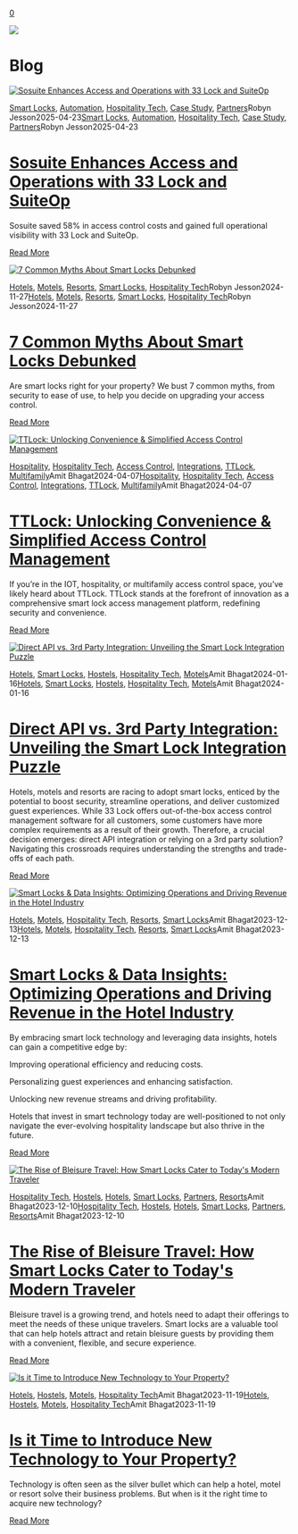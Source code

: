 [0](https://www.33lock.com/cart)

![](https://images.squarespace-cdn.com/content/v1/64864a0f6459c271adb893d5/53badce9-9947-4ef2-ae36-60123a30fdfd/pexels-la-miko-3754595.jpg?format=2500w)

# Blog

[![Sosuite Enhances Access and Operations with 33 Lock and SuiteOp](https://images.squarespace-cdn.com/content/v1/64864a0f6459c271adb893d5/1745436357177-9KE0MIM0HBBC5JU1S41F/Sosuite+Case+Study.jpg?format=2500w)](https://www.33lock.com/blogpublishing/casestudy-sosuite-suiteop)

[Smart Locks](https://www.33lock.com/blogpublishing/category/Smart+Locks), [Automation](https://www.33lock.com/blogpublishing/category/Automation), [Hospitality Tech](https://www.33lock.com/blogpublishing/category/Hospitality+Tech), [Case Study](https://www.33lock.com/blogpublishing/category/Case+Study), [Partners](https://www.33lock.com/blogpublishing/category/Partners)Robyn Jesson2025-04-23[Smart Locks](https://www.33lock.com/blogpublishing/category/Smart+Locks), [Automation](https://www.33lock.com/blogpublishing/category/Automation), [Hospitality Tech](https://www.33lock.com/blogpublishing/category/Hospitality+Tech), [Case Study](https://www.33lock.com/blogpublishing/category/Case+Study), [Partners](https://www.33lock.com/blogpublishing/category/Partners)Robyn Jesson2025-04-23

# [Sosuite Enhances Access and Operations with 33 Lock and SuiteOp](https://www.33lock.com/blogpublishing/casestudy-sosuite-suiteop)

Sosuite saved 58% in access control costs and gained full operational visibility with 33 Lock and SuiteOp.

[Read More](https://www.33lock.com/blogpublishing/casestudy-sosuite-suiteop)

[![7 Common Myths About Smart Locks Debunked](https://images.squarespace-cdn.com/content/v1/64864a0f6459c271adb893d5/1732753529534-M0O25Q9E4W8UEARC5GEH/Blog+Hero+Image+%281%29.jpg?format=2500w)](https://www.33lock.com/blogpublishing/7-common-myths-about-smart-locks)

[Hotels](https://www.33lock.com/blogpublishing/category/Hotels), [Motels](https://www.33lock.com/blogpublishing/category/Motels), [Resorts](https://www.33lock.com/blogpublishing/category/Resorts), [Smart Locks](https://www.33lock.com/blogpublishing/category/Smart+Locks), [Hospitality Tech](https://www.33lock.com/blogpublishing/category/Hospitality+Tech)Robyn Jesson2024-11-27[Hotels](https://www.33lock.com/blogpublishing/category/Hotels), [Motels](https://www.33lock.com/blogpublishing/category/Motels), [Resorts](https://www.33lock.com/blogpublishing/category/Resorts), [Smart Locks](https://www.33lock.com/blogpublishing/category/Smart+Locks), [Hospitality Tech](https://www.33lock.com/blogpublishing/category/Hospitality+Tech)Robyn Jesson2024-11-27

# [7 Common Myths About Smart Locks Debunked](https://www.33lock.com/blogpublishing/7-common-myths-about-smart-locks)

Are smart locks right for your property? We bust 7 common myths, from security to ease of use, to help you decide on upgrading your access control.

[Read More](https://www.33lock.com/blogpublishing/7-common-myths-about-smart-locks)

[![TTLock: Unlocking Convenience &amp; Simplified Access Control Management](https://images.squarespace-cdn.com/content/v1/64864a0f6459c271adb893d5/1717014783311-MYX9AHKWUNV3W3OE6U1V/PIN+Codes+%288%29.png?format=2500w)](https://www.33lock.com/blogpublishing/ttlock-unlocking-convenience-and-simplified-access-control-management)

[Hospitality](https://www.33lock.com/blogpublishing/category/Hospitality), [Hospitality Tech](https://www.33lock.com/blogpublishing/category/Hospitality+Tech), [Access Control](https://www.33lock.com/blogpublishing/category/Access+Control), [Integrations](https://www.33lock.com/blogpublishing/category/Integrations), [TTLock](https://www.33lock.com/blogpublishing/category/TTLock), [Multifamily](https://www.33lock.com/blogpublishing/category/Multifamily)Amit Bhagat2024-04-07[Hospitality](https://www.33lock.com/blogpublishing/category/Hospitality), [Hospitality Tech](https://www.33lock.com/blogpublishing/category/Hospitality+Tech), [Access Control](https://www.33lock.com/blogpublishing/category/Access+Control), [Integrations](https://www.33lock.com/blogpublishing/category/Integrations), [TTLock](https://www.33lock.com/blogpublishing/category/TTLock), [Multifamily](https://www.33lock.com/blogpublishing/category/Multifamily)Amit Bhagat2024-04-07

# [TTLock: Unlocking Convenience & Simplified Access Control Management](https://www.33lock.com/blogpublishing/ttlock-unlocking-convenience-and-simplified-access-control-management)

If you’re in the IOT, hospitality, or multifamily access control space, you’ve likely heard about TTLock. TTLock stands at the forefront of innovation as a comprehensive smart lock access management platform, redefining security and convenience.

[Read More](https://www.33lock.com/blogpublishing/ttlock-unlocking-convenience-and-simplified-access-control-management)

[![Direct API vs. 3rd Party Integration: Unveiling the Smart Lock Integration Puzzle](https://images.squarespace-cdn.com/content/v1/64864a0f6459c271adb893d5/1702919145079-L75KAMMQJGDXC4X2SW3I/image-asset.jpeg?format=2500w)](https://www.33lock.com/blogpublishing/direct-api-vs-3rd-party)

[Hotels](https://www.33lock.com/blogpublishing/category/Hotels), [Smart Locks](https://www.33lock.com/blogpublishing/category/Smart+Locks), [Hostels](https://www.33lock.com/blogpublishing/category/Hostels), [Hospitality Tech](https://www.33lock.com/blogpublishing/category/Hospitality+Tech), [Motels](https://www.33lock.com/blogpublishing/category/Motels)Amit Bhagat2024-01-16[Hotels](https://www.33lock.com/blogpublishing/category/Hotels), [Smart Locks](https://www.33lock.com/blogpublishing/category/Smart+Locks), [Hostels](https://www.33lock.com/blogpublishing/category/Hostels), [Hospitality Tech](https://www.33lock.com/blogpublishing/category/Hospitality+Tech), [Motels](https://www.33lock.com/blogpublishing/category/Motels)Amit Bhagat2024-01-16

# [Direct API vs. 3rd Party Integration: Unveiling the Smart Lock Integration Puzzle](https://www.33lock.com/blogpublishing/direct-api-vs-3rd-party)

Hotels, motels and resorts are racing to adopt smart locks, enticed by the potential to boost security, streamline operations, and deliver customized guest experiences. While 33 Lock offers out-of-the-box access control management software for all customers, some customers have more complex requirements as a result of their growth. Therefore, a crucial decision emerges: direct API integration or relying on a 3rd party solution? Navigating this crossroads requires understanding the strengths and trade-offs of each path.

[Read More](https://www.33lock.com/blogpublishing/direct-api-vs-3rd-party)

[![Smart Locks &amp; Data Insights: Optimizing Operations and Driving Revenue in the Hotel Industry](https://images.squarespace-cdn.com/content/v1/64864a0f6459c271adb893d5/1702299219492-82TNEYNB205616G3ZP3R/image-asset.jpeg?format=2500w)](https://www.33lock.com/blogpublishing/smart-locks-amp-data-insights-optimizing-operations-and-driving-revenue-in-the-hotel-industry)

[Hotels](https://www.33lock.com/blogpublishing/category/Hotels), [Motels](https://www.33lock.com/blogpublishing/category/Motels), [Hospitality Tech](https://www.33lock.com/blogpublishing/category/Hospitality+Tech), [Resorts](https://www.33lock.com/blogpublishing/category/Resorts), [Smart Locks](https://www.33lock.com/blogpublishing/category/Smart+Locks)Amit Bhagat2023-12-13[Hotels](https://www.33lock.com/blogpublishing/category/Hotels), [Motels](https://www.33lock.com/blogpublishing/category/Motels), [Hospitality Tech](https://www.33lock.com/blogpublishing/category/Hospitality+Tech), [Resorts](https://www.33lock.com/blogpublishing/category/Resorts), [Smart Locks](https://www.33lock.com/blogpublishing/category/Smart+Locks)Amit Bhagat2023-12-13

# [Smart Locks & Data Insights: Optimizing Operations and Driving Revenue in the Hotel Industry](https://www.33lock.com/blogpublishing/smart-locks-amp-data-insights-optimizing-operations-and-driving-revenue-in-the-hotel-industry)

By embracing smart lock technology and leveraging data insights, hotels can gain a competitive edge by:

Improving operational efficiency and reducing costs.

Personalizing guest experiences and enhancing satisfaction.

Unlocking new revenue streams and driving profitability.

Hotels that invest in smart technology today are well-positioned to not only navigate the ever-evolving hospitality landscape but also thrive in the future.

[Read More](https://www.33lock.com/blogpublishing/smart-locks-amp-data-insights-optimizing-operations-and-driving-revenue-in-the-hotel-industry)

[![The Rise of Bleisure Travel: How Smart Locks Cater to Today's Modern Traveler](https://images.squarespace-cdn.com/content/v1/64864a0f6459c271adb893d5/1702293229444-V4ZJLTFDKUHGX2UJ1OY1/image-asset.jpeg?format=2500w)](https://www.33lock.com/blogpublishing/the-rise-of-bleisure-travel-how-smart-locks-cater-to-todays-modern-traveler)

[Hospitality Tech](https://www.33lock.com/blogpublishing/category/Hospitality+Tech), [Hostels](https://www.33lock.com/blogpublishing/category/Hostels), [Hotels](https://www.33lock.com/blogpublishing/category/Hotels), [Smart Locks](https://www.33lock.com/blogpublishing/category/Smart+Locks), [Partners](https://www.33lock.com/blogpublishing/category/Partners), [Resorts](https://www.33lock.com/blogpublishing/category/Resorts)Amit Bhagat2023-12-10[Hospitality Tech](https://www.33lock.com/blogpublishing/category/Hospitality+Tech), [Hostels](https://www.33lock.com/blogpublishing/category/Hostels), [Hotels](https://www.33lock.com/blogpublishing/category/Hotels), [Smart Locks](https://www.33lock.com/blogpublishing/category/Smart+Locks), [Partners](https://www.33lock.com/blogpublishing/category/Partners), [Resorts](https://www.33lock.com/blogpublishing/category/Resorts)Amit Bhagat2023-12-10

# [The Rise of Bleisure Travel: How Smart Locks Cater to Today's Modern Traveler](https://www.33lock.com/blogpublishing/the-rise-of-bleisure-travel-how-smart-locks-cater-to-todays-modern-traveler)

Bleisure travel is a growing trend, and hotels need to adapt their offerings to meet the needs of these unique travelers. Smart locks are a valuable tool that can help hotels attract and retain bleisure guests by providing them with a convenient, flexible, and secure experience.

[Read More](https://www.33lock.com/blogpublishing/the-rise-of-bleisure-travel-how-smart-locks-cater-to-todays-modern-traveler)

[![Is it Time to Introduce New Technology to Your Property?](https://images.squarespace-cdn.com/content/v1/64864a0f6459c271adb893d5/1700035721702-2YD4PSJTOYLARSJKUC2I/Guest+checking+in+at+front+desk+of+hotel.png?format=2500w)](https://www.33lock.com/blogpublishing/introducing-new-tech-at-your-property)

[Hotels](https://www.33lock.com/blogpublishing/category/Hotels), [Hostels](https://www.33lock.com/blogpublishing/category/Hostels), [Motels](https://www.33lock.com/blogpublishing/category/Motels), [Hospitality Tech](https://www.33lock.com/blogpublishing/category/Hospitality+Tech)Amit Bhagat2023-11-19[Hotels](https://www.33lock.com/blogpublishing/category/Hotels), [Hostels](https://www.33lock.com/blogpublishing/category/Hostels), [Motels](https://www.33lock.com/blogpublishing/category/Motels), [Hospitality Tech](https://www.33lock.com/blogpublishing/category/Hospitality+Tech)Amit Bhagat2023-11-19

# [Is it Time to Introduce New Technology to Your Property?](https://www.33lock.com/blogpublishing/introducing-new-tech-at-your-property)

Technology is often seen as the silver bullet which can help a hotel, motel or resort solve their business problems. But when is it the right time to acquire new technology?

[Read More](https://www.33lock.com/blogpublishing/introducing-new-tech-at-your-property)